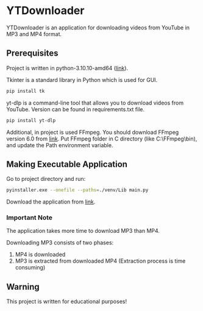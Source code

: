 # YTDownloader

YTDownloader is an application for downloading videos from YouTube in MP3 and MP4 format. 

## Prerequisites

Project is written in python-3.10.10-amd64 ([link](https://www.python.org/ftp/python/3.10.10/python-3.10.10-amd64.exe)).

Tkinter is a standard library in Python which is used for GUI.

```bash
pip install tk
```

yt-dlp is a command-line tool that allows you to download videos from YouTube. Version can be found in requirements.txt file.


```bash
pip install yt-dlp
```

Additional, in project is used FFmpeg. You should download FFmpeg version 6.0 from [link](https://www.gyan.dev/ffmpeg/builds/ffmpeg-release-full.7z). Put FFmpeg folder in C directory (like C:\FFmpeg\bin\), and update the Path environment variable.

## Making Executable Application

Go to project directory and run:
```bash
pyinstaller.exe --onefile --paths=./venv/Lib main.py
```
Download the application from [link](https://www.4shared.com/s/ffE70n0T_jq).

### Important Note

The application takes more time to download MP3 than MP4.

Downloading MP3 consists of two phases:
1. MP4 is downloaded
2. MP3 is extracted from downloaded MP4 (Extraction process is time consuming)

## Warning

This project is written for educational purposes!
